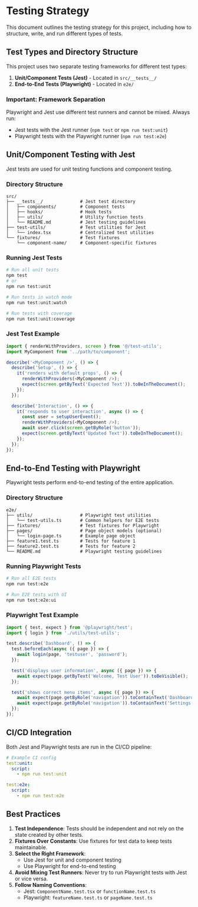 # Testing Strategy

This document outlines the testing strategy for this project, including how to structure, write, and run different types of tests.

## Test Types and Directory Structure

This project uses two separate testing frameworks for different test types:

1. **Unit/Component Tests (Jest)** - Located in `src/__tests__/`
2. **End-to-End Tests (Playwright)** - Located in `e2e/`

### Important: Framework Separation

Playwright and Jest use different test runners and cannot be mixed. Always run:

- Jest tests with the Jest runner (`npm test` or `npm run test:unit`)
- Playwright tests with the Playwright runner (`npm run test:e2e`)

## Unit/Component Testing with Jest

Jest tests are used for unit testing functions and component testing.

### Directory Structure

```
src/
├── __tests__/              # Jest test directory
│   ├── components/         # Component tests
│   ├── hooks/              # Hook tests
│   ├── utils/              # Utility function tests
│   └── README.md           # Jest testing guidelines
├── test-utils/             # Test utilities for Jest
│   └── index.tsx           # Centralized test utilities
└── fixtures/               # Test fixtures
    └── component-name/     # Component-specific fixtures
```

### Running Jest Tests

```bash
# Run all unit tests
npm test
# or
npm run test:unit

# Run tests in watch mode
npm run test:unit:watch

# Run tests with coverage
npm run test:unit:coverage
```

### Jest Test Example

```typescript
import { renderWithProviders, screen } from '@/test-utils';
import MyComponent from '../path/to/component';

describe('<MyComponent />', () => {
  describe('Setup', () => {
    it('renders with default props', () => {
      renderWithProviders(<MyComponent />);
      expect(screen.getByText('Expected Text')).toBeInTheDocument();
    });
  });

  describe('Interaction', () => {
    it('responds to user interaction', async () => {
      const user = setupUserEvent();
      renderWithProviders(<MyComponent />);
      await user.click(screen.getByRole('button'));
      expect(screen.getByText('Updated Text')).toBeInTheDocument();
    });
  });
});
```

## End-to-End Testing with Playwright

Playwright tests perform end-to-end testing of the entire application.

### Directory Structure

```
e2e/
├── utils/                  # Playwright test utilities
│   └── test-utils.ts       # Common helpers for E2E tests
├── fixtures/               # Test fixtures for Playwright
├── pages/                  # Page object models (optional)
│   └── login-page.ts       # Example page object
├── feature1.test.ts        # Tests for feature 1
├── feature2.test.ts        # Tests for feature 2
└── README.md               # Playwright testing guidelines
```

### Running Playwright Tests

```bash
# Run all E2E tests
npm run test:e2e

# Run E2E tests with UI
npm run test:e2e:ui
```

### Playwright Test Example

```typescript
import { test, expect } from '@playwright/test';
import { login } from './utils/test-utils';

test.describe('Dashboard', () => {
  test.beforeEach(async ({ page }) => {
    await login(page, 'testuser', 'password');
  });

  test('displays user information', async ({ page }) => {
    await expect(page.getByText('Welcome, Test User')).toBeVisible();
  });

  test('shows correct menu items', async ({ page }) => {
    await expect(page.getByRole('navigation')).toContainText('Dashboard');
    await expect(page.getByRole('navigation')).toContainText('Settings');
  });
});
```

## CI/CD Integration

Both Jest and Playwright tests are run in the CI/CD pipeline:

```yaml
# Example CI config
test:unit:
  script:
    - npm run test:unit

test:e2e:
  script:
    - npm run test:e2e
```

## Best Practices

1. **Test Independence**: Tests should be independent and not rely on the state created by other tests.
2. **Fixtures Over Constants**: Use fixtures for test data to keep tests maintainable.
3. **Select the Right Framework**:
   - Use Jest for unit and component testing
   - Use Playwright for end-to-end testing
4. **Avoid Mixing Test Runners**: Never try to run Playwright tests with Jest or vice versa.
5. **Follow Naming Conventions**:
   - Jest: `ComponentName.test.tsx` or `functionName.test.ts`
   - Playwright: `featureName.test.ts` or `pageName.test.ts`
